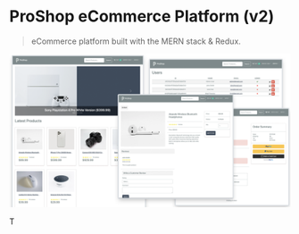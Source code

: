 # ProShop eCommerce Platform (v2)

> eCommerce platform built with the MERN stack & Redux.

<img src="./frontend/public/images/screens.png">

T
